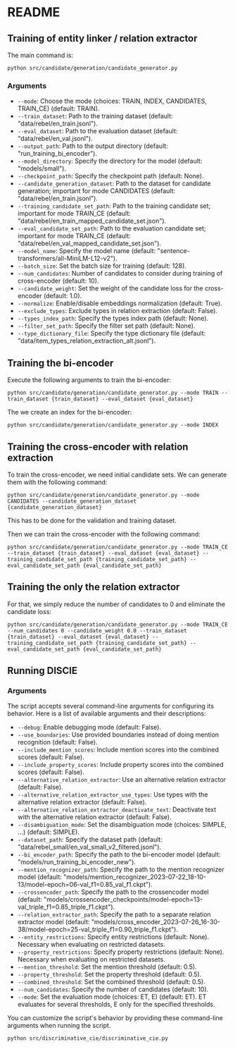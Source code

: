 # README

## Training of entity linker / relation extractor

The main command is:
    
```python src/candidate/generation/candidate_generator.py```


### Arguments

- `--mode`: Choose the mode (choices: TRAIN, INDEX, CANDIDATES, TRAIN_CE) (default: TRAIN).
- `--train_dataset`: Path to the training dataset (default: "data/rebel/en_train.jsonl").
- `--eval_dataset`: Path to the evaluation dataset (default: "data/rebel/en_val.jsonl").
- `--output_path`: Path to the output directory (default: "run_training_bi_encoder").
- `--model_directory`: Specify the directory for the model (default: "models/small").
- `--checkpoint_path`: Specify the checkpoint path (default: None).
- `--candidate_generation_dataset`: Path to the dataset for candidate generation; important for mode CANDIDATES (default: "data/rebel/en_train.jsonl").
- `--training_candidate_set_path`: Path to the training candidate set; important for mode TRAIN_CE (default: "data/rebel/en_train_mapped_candidate_set.json").
- `--eval_candidate_set_path`: Path to the evaluation candidate set; important for mode TRAIN_CE (default: "data/rebel/en_val_mapped_candidate_set.json").
- `--model_name`: Specify the model name (default: "sentence-transformers/all-MiniLM-L12-v2").
- `--batch_size`: Set the batch size for training (default: 128).
- `--num_candidates`: Number of candidates to consider during training of cross-encoder (default: 10).
- `--candidate_weight`: Set the weight of the candidate loss for the cross-encoder (default: 1.0).
- `--normalize`: Enable/disable embeddings normalization (default: True).
- `--exclude_types`: Exclude types in relation extraction (default: False).
- `--types_index_path`: Specify the types index path (default: None).
- `--filter_set_path`: Specify the filter set path (default: None).
- `--type_dictionary_file`: Specify the type dictionary file (default: "data/item_types_relation_extraction_alt.jsonl").

## Training the bi-encoder

Execute the following arguments to train the bi-encoder:

```python src/candidate/generation/candidate_generator.py --mode TRAIN --train_dataset {train_dataset} --eval_dataset {eval_dataset} ```

The we create an index for the bi-encoder:

```python src/candidate/generation/candidate_generator.py --mode INDEX ```
## Training the cross-encoder with relation extraction
To train the cross-encoder, we need initial candidate sets. We can generate them with the following command:

```python src/candidate/generation/candidate_generator.py --mode CANDIDATES --candidate_generation_dataset {candidate_generation_dataset}```

This has to be done for the validation and training dataset.

Then we can train the cross-encoder with the following command:

```python src/candidate/generation/candidate_generator.py --mode TRAIN_CE --train_dataset {train_dataset} --eval_dataset {eval_dataset} --training_candidate_set_path {training_candidate_set_path} --eval_candidate_set_path {eval_candidate_set_path} ```

## Training the only the relation extractor
For that, we simply reduce the number of candidates to 0 and eliminate the candidate loss:

```python src/candidate/generation/candidate_generator.py --mode TRAIN_CE --num_candidates 0 --candidate_weight 0.0 --train_dataset {train_dataset} --eval_dataset {eval_dataset} --training_candidate_set_path {training_candidate_set_path} --eval_candidate_set_path {eval_candidate_set_path} ```

## Running DISCIE

### Arguments

The script accepts several command-line arguments for configuring its behavior. Here is a list of available arguments and their descriptions:

- `--debug`: Enable debugging mode (default: False).
- `--use_boundaries`: Use provided boundaries instead of doing mention recognition (default: False).
- `--include_mention_scores`: Include mention scores into the combined scores (default: False).
- `--include_property_scores`: Include property scores into the combined scores (default: False).
- `--alternative_relation_extractor`: Use an alternative relation extractor (default: False).
- `--alternative_relation_extractor_use_types`: Use types with the alternative relation extractor (default: False).
- `--alternative_relation_extractor_deactivate_text`: Deactivate text with the alternative relation extractor (default: False).
- `--disambiguation_mode`: Set the disambiguation mode (choices: SIMPLE, ...) (default: SIMPLE).
- `--dataset_path`: Specify the dataset path (default: "data/rebel_small/en_val_small_v2_filtered.jsonl").
- `--bi_encoder_path`: Specify the path to the bi-encoder model (default: "models/run_training_bi_encoder_new").
- `--mention_recognizer_path`: Specify the path to the mention recognizer model (default: "models/mention_recognizer_2023-07-22_18-10-13/model-epoch=06-val_f1=0.85_val_f1.ckpt").
- `--crossencoder_path`: Specify the path to the crossencoder model (default: "models/crossencoder_checkpoints/model-epoch=13-val_triple_f1=0.85_triple_f1.ckpt").
- `--relation_extractor_path`: Specify the path to a separate relation extractor model (default: "models/cross_encoder_2023-07-26_16-30-38/model-epoch=25-val_triple_f1=0.90_triple_f1.ckpt").
- `--entity_restrictions`: Specify entity restrictions (default: None). Necessary when evaluating on restricted datasets.
- `--property_restrictions`: Specify property restrictions (default: None). Necessary when evaluating on restricted datasets.
- `--mention_threshold`: Set the mention threshold (default: 0.5).
- `--property_threshold`: Set the property threshold (default: 0.5).
- `--combined_threshold`: Set the combined threshold (default: 0.5).
- `--num_candidates`: Specify the number of candidates (default: 10).
- `--mode`: Set the evaluation mode (choices: ET, E) (default: ET). ET evaluates for several thresholds, E only for the specified thresholds.

You can customize the script's behavior by providing these command-line arguments when running the script.




```python src/discriminative_cie/discriminative_cie.py```





